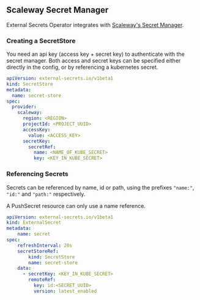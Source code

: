 ## Scaleway Secret Manager

External Secrets Operator integrates with [Scaleway's Secret Manager](https://developers.scaleway.com/en/products/secret_manager/api/v1alpha1/).

### Creating a SecretStore

You need an api key (access key + secret key) to authenticate with the secret manager.
Both access and secret keys can be specified either directly in the config, or by referencing
a kubernetes secret.

```yaml
apiVersion: external-secrets.io/v1beta1
kind: SecretStore
metadata:
  name: secret-store
spec:
  provider:
    scaleway:
      region: <REGION>
      projectId: <PROJECT_UUID>
      accessKey:
        value: <ACCESS_KEY>
      secretKey:
        secretRef:
          name: <NAME_OF_KUBE_SECRET>
          key: <KEY_IN_KUBE_SECRET>
```

### Referencing Secrets

Secrets can be referenced by name, id or path, using the prefixes `"name:"`, `"id:"` and `"path:"` respectively.

A PushSecret resource can only use a name reference.

```yaml
apiVersion: external-secrets.io/v1beta1
kind: ExternalSecret
metadata:
    name: secret
spec:
    refreshInterval: 20s
    secretStoreRef:
        kind: SecretStore
        name: secret-store
    data:
      - secretKey: <KEY_IN_KUBE_SECRET>
        remoteRef:
          key: id:<SECRET_UUID>
          version: latest_enabled
```
